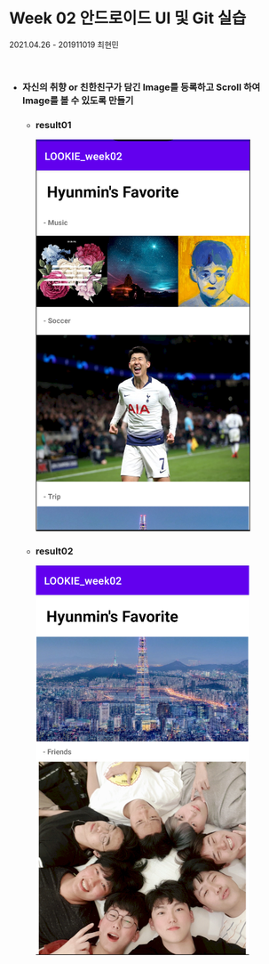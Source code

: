 # Week 02 안드로이드 UI 및 Git 실습

2021.04.26 - 201911019 최현민

<br>

* ### 자신의 취향 or 친한친구가 담긴 Image를 등록하고 Scroll 하여 Image를 볼 수 있도록 만들기

  * ### result01
  
    ![result01](https://github.com/hyunmin0317/LOOKIE_FRONT_2021/blob/master/hyunmin/week02/result/result01.PNG?raw=true)
    
  * ### result02
  
    ![result02](https://github.com/hyunmin0317/LOOKIE_FRONT_2021/blob/master/hyunmin/week02/result/result02.PNG?raw=true)
    
    
